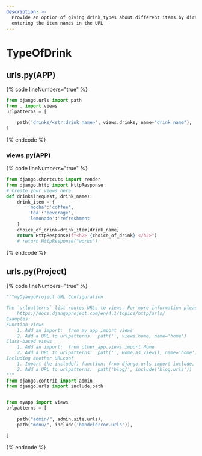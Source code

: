 ```yaml
---
description: >-
  Provide an option of giving drink_types about different items by directly
  entering the item names in the URL
---
```


# TypeOfDrink

## urls.py(APP)

{% code lineNumbers="true" %}
```python
from django.urls import path
from . import views
urlpatterns = [

    path('drinks/<str:drink_name>', views.drinks, name="drink_name"),
]
```
{% endcode %}

### views.py(APP)

{% code lineNumbers="true" %}
```python
from django.shortcuts import render
from django.http import HttpResponse
# Create your views here.
def drinks(request, drink_name):
    drink_item = {
        'mocha':'coffee', 
        'tea':'beverage', 
        'lemonade':'refreshment'
    }
    choice_of_drink=drink_item[drink_name]
    return HttpResponse(f"<h2> {choice_of_drink} </h2>")
    # return HttpResponse("works")

```
{% endcode %}

## urls.py(Project)

{% code lineNumbers="true" %}
```python
"""myDjangoProject URL Configuration

The `urlpatterns` list routes URLs to views. For more information please see:
    https://docs.djangoproject.com/en/4.1/topics/http/urls/
Examples:
Function views
    1. Add an import:  from my_app import views
    2. Add a URL to urlpatterns:  path('', views.home, name='home')
Class-based views
    1. Add an import:  from other_app.views import Home
    2. Add a URL to urlpatterns:  path('', Home.as_view(), name='home')
Including another URLconf
    1. Import the include() function: from django.urls import include, path
    2. Add a URL to urlpatterns:  path('blog/', include('blog.urls'))
"""
from django.contrib import admin
from django.urls import include,path


from myapp import views
urlpatterns = [
   
    path("admin/", admin.site.urls),
    path("menu/", include('handelerror.urls')),

]

```
{% endcode %}
